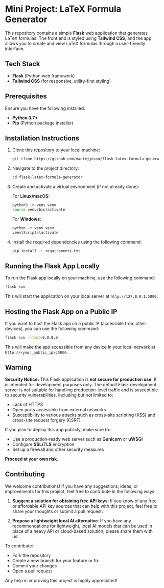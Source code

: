 # Mini Project: LaTeX Formula Generator

This repository contains a simple **Flask** web application that generates LaTeX formulas. The front end is styled using **Tailwind CSS**, and the app allows you to create and view LaTeX formulas through a user-friendly interface.

## Tech Stack

- **Flask** (Python web framework)
- **Tailwind CSS** (for responsive, utility-first styling)
  
## Prerequisites

Ensure you have the following installed:
- **Python 3.7+**
- **Pip** (Python package installer)

## Installation Instructions

1. Clone this repository to your local machine:

   ```bash
   git clone https://github.com/mantejjosan/flask-latex-formula-generator.git
   ```

2. Navigate to the project directory:

   ```bash
   cd flask-latex-formula-generator
   ```

3. Create and activate a virtual environment (if not already done):

   For **Linux/macOS**:
   ```bash
   python3 -m venv venv
   source venv/bin/activate
   ```

   For **Windows**:
   ```bash
   python -m venv venv
   venv\Scripts\activate
   ```

4. Install the required dependencies using the following command:

   ```bash
   pip install -r requirements.txt
   ```

## Running the Flask App Locally

To run the Flask app locally on your machine, use the following command:

```bash
flask run
```

This will start the application on your local server at `http://127.0.0.1:5000`.

## Hosting the Flask App on a Public IP

If you want to host the Flask app on a public IP (accessible from other devices), you can use the following command:

```bash
flask run --host=0.0.0.0
```

This will make the app accessible from any device in your local network at `http://<your_public_ip>:5000`.

## Warning

**Security Notice:**
This Flask application is **not secure for production use**. It is intended for development purposes only. The default Flask development server is not suitable for handling production-level traffic and is susceptible to security vulnerabilities, including but not limited to:

- Lack of HTTPS
- Open ports accessible from external networks
- Susceptibility to various attacks such as cross-site scripting (XSS) and cross-site request forgery (CSRF)

If you plan to deploy this app publicly, make sure to:
- Use a production-ready web server such as **Gunicorn** or **uWSGI**
- Configure **SSL/TLS** encryption
- Set up a firewall and other security measures

**Proceed at your own risk.**

## Contributing

We welcome contributions! If you have any suggestions, ideas, or improvements for this project, feel free to contribute in the following ways:

1. **Suggest a solution for obtaining free API keys**: If you know of any free or affordable API key sources that can help with this project, feel free to share your thoughts or submit a pull request.

2. **Propose a lightweight local AI alternative**: If you have any recommendations for lightweight, local AI models that can be used in place of a heavy API or cloud-based solution, please share them with us!

To contribute:
- Fork the repository
- Create a new branch for your feature or fix
- Commit your changes
- Open a pull request

Any help in improving this project is highly appreciated!
